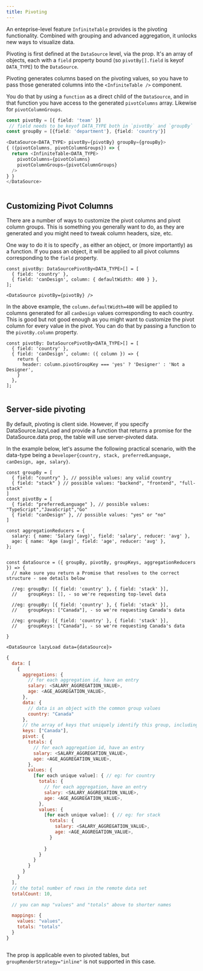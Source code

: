 ```yaml
---
title: Pivoting
---
```


An enteprise-level feature `InfiniteTable` provides is the pivoting functionality. Combined with grouping and advanced aggregation, it unlocks new ways to visualize data.

Pivoting is first defined at the `DataSource` level, via the <PropLink name="pivotBy" /> prop. It's an array of objects, each with a `field` property bound (so `pivotBy[].field` is keyof `DATA_TYPE`) to the `DataSource`.


<Note>

Pivoting generates columns based on the pivoting values, so you have to pass those generated columns into the `<InfiniteTable />` component.

You do that by using a `function` as a direct child of the `DataSource`, and in that function you have access to the generated `pivotColumns` array. Likewise for `pivotColumnGroups`.

</Note>


```ts
const pivotBy = [{ field: 'team' }]
 // field needs to be keyof DATA_TYPE both in `pivotBy` and `groupBy`
const groupBy = [{field: 'department'}, {field: 'country'}]

<DataSource<DATA_TYPE> pivotBy={pivotBy} groupBy={groupBy}>
{ ({pivotColumns, pivotColumnGroups}) => {
  return <InfiniteTable<DATA_TYPE>
    pivotColumns={pivotColumns}
    pivotColumnGroups={pivotColumnGroups}
  />
} }
</DataSource>
```

<Sandpack title="Pivoting with avg aggregation">

```ts file=pivoting-example.page.tsx
```

</Sandpack>


## Customizing Pivot Columns

There are a number of ways to customize the <DataSourcePropLink name="pivotBy.column" code={false}>pivot columns</DataSourcePropLink> and <DataSourcePropLink name="pivotBy.columnGroup" code={false}>pivot column groups</DataSourcePropLink>. This is something you generally want to do, as they are generated and you might need to tweak column headers, size, etc.

One way to do it is to specify <DataSourcePropLink name="pivotBy.column" />, as either an object, or (more importantly) as a function.
If you pass an object, it will be applied to all pivot columns corresponding to the `field` property.


```tsx
const pivotBy: DataSourcePivotBy<DATA_TYPE>[] = [
  { field: 'country' },
  { field: 'canDesign', column: { defaultWidth: 400 } },
];

<DataSource pivotBy={pivotBy} />
```

In the above example, the `column.defaultWidth=400` will be applied to columns generated for all `canDesign` values corresponding to each country. This is good but not good enough as you might want to customize the pivot column for every value in the pivot. You can do that by passing a function to the `pivotBy.column` property.

```tsx
const pivotBy: DataSourcePivotBy<DATA_TYPE>[] = [
  { field: 'country' },
  { field: 'canDesign', column: ({ column }) => {
    return {
      header: column.pivotGroupKey === 'yes' ? 'Designer' : 'Not a Designer',
    }
  },
];
```



<Sandpack title="Pivoting with customized pivot column">

```ts file=pivoting-customize-column-example.page.tsx
```

</Sandpack>

## Server-side pivoting

By default, pivoting is client side. However, if you specify <DataSourcePropLink name="lazyLoad" code>DataSource.lazyLoad</DataSourcePropLink> and provide a function that returns a promise for the <DataSourcePropLink name="data" code>DataSource.data</DataSourcePropLink> prop, the table will use server-pivoted data.

In the example below, let's assume the following practical scenario, with the data-type being a `Developer{country, stack, preferredLanguage, canDesign, age, salary}`.

```tsx
const groupBy = [
  { field: "country" }, // possible values: any valid country
  { field: "stack" } // possible values: "backend", "frontend", "full-stack"
]
const pivotBy = [
  { field: "preferredLanguage" }, // possible values: "TypeScript","JavaScript","Go"
  { field: "canDesign" }, // possible values: "yes" or "no"
]

const aggregationReducers = {
  salary: { name: 'Salary (avg)', field: 'salary', reducer: 'avg' },
  age: { name: 'Age (avg)', field: 'age', reducer: 'avg' },
};
```

```tsx

const dataSource = ({ groupBy, pivotBy, groupKeys, aggregationReducers }) => {
  // make sure you return a Promise that resolves to the correct structure - see details below

  //eg: groupBy: [{ field: 'country' }, { field: 'stack' }],
  //    groupKeys: [], - so we're requesting top-level data

  //eg: groupBy: [{ field: 'country' }, { field: 'stack' }],
  //    groupKeys: ["Canada"], - so we're requesting Canada's data

  //eg: groupBy: [{ field: 'country' }, { field: 'stack' }],
  //    groupKeys: ["Canada"], - so we're requesting Canada's data

}

<DataSource lazyLoad data={dataSource}>
```

```js
{
  data: [
    {
      aggregations: {
        // for each aggregation id, have an entry
        salary: <SALARY_AGGREGATION_VALUE>,
        age: <AGE_AGGREGATION_VALUE>,
      },
      data: {
        // data is an object with the common group values
        country: "Canada"
      },
      // the array of keys that uniquely identify this group, including all parent keys
      keys: ["Canada"],  
      pivot: {
        totals: {
          // for each aggregation id, have an entry
          salary: <SALARY_AGGREGATION_VALUE>,
          age: <AGE_AGGREGATION_VALUE>,
        },
        values: {
          [for each unique value]: { // eg: for country
            totals: {
              // for each aggregation, have an entry
              salary: <SALARY_AGGREGATION_VALUE>,
              age: <AGE_AGGREGATION_VALUE>,
            },
            values: {
              [for each unique value]: { // eg: for stack
                totals: {
                  salary: <SALARY_AGGREGATION_VALUE>,
                  age: <AGE_AGGREGATION_VALUE>,
                }
                
              }
            }
          }
        }
      }
    }
  ],
  // the total number of rows in the remote data set
  totalCount: 10,

  // you can map "values" and "totals" above to shorter names

  mappings: {
    values: "values",
    totals: "totals"
  }
}
```


<Sandpack title="Server-side pivoting example">

```ts file=remote-pivoting-example.page.tsx
```

</Sandpack>

<Note>

The <PropLink name="groupRenderStrategy" /> prop is applicable even to pivoted tables, but `groupRenderStrategy="inline"` is not supported in this case.

</Note>
